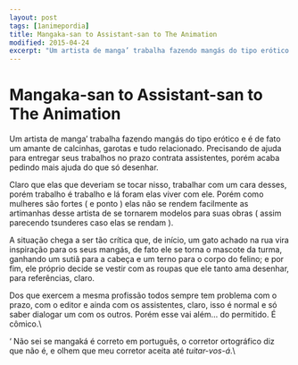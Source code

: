```yaml
---
layout: post
tags: [1animepordia]
title: Mangaka-san to Assistant-san to The Animation
modified: 2015-04-24
excerpt: "Um artista de manga’ trabalha fazendo mangás do tipo erótico e é de fato um amante de calcinhas, garotas e tudo relacionado. Precisando de ajuda para entregar seus trabalhos no prazo contrata assistentes, porém acaba pedindo mais ajuda do que só desenhar."
---
```


Mangaka-san to Assistant-san to The Animation
=============================================

Um artista de manga’ trabalha fazendo mangás do tipo erótico e é de fato
um amante de calcinhas, garotas e tudo relacionado. Precisando de ajuda
para entregar seus trabalhos no prazo contrata assistentes, porém acaba
pedindo mais ajuda do que só desenhar.

Claro que elas que deveriam se tocar nisso, trabalhar com um cara
desses, porém trabalho é trabalho e lá foram elas viver com ele. Porém
como mulheres são fortes ( e ponto ) elas não se rendem facilmente as
artimanhas desse artista de se tornarem modelos para suas obras ( assim
parecendo tsunderes caso elas se rendam ).

A situação chega a ser tão crítica que, de início, um gato achado na rua
vira inspiração para os seus mangás, de fato ele se torna o mascote da
turma, ganhando um sutiã para a cabeça e um terno para o corpo do
felino; e por fim, ele próprio decide se vestir com as roupas que ele
tanto ama desenhar, para referências, claro.

Dos que exercem a mesma profissão todos sempre tem problema com o prazo,
com o editor e ainda com os assistentes, claro, isso é normal e só saber
dialogar um com os outros. Porém esse vai além… do permitido. É cômico.\

<!-- more -->

‘ Não sei se mangaká é correto em português, o corretor ortográfico diz
que não é, e olhem que meu corretor aceita até *tuitar-vos-á*.\


